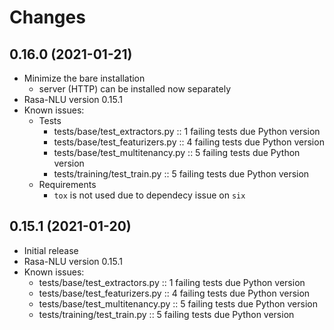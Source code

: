 # Changes

## 0.16.0 (2021-01-21)
- Minimize the bare installation
  * server (HTTP) can be installed now separately
- Rasa-NLU version 0.15.1
- Known issues:
  * Tests
    + tests/base/test_extractors.py :: 1 failing tests due Python version
    + tests/base/test_featurizers.py :: 4 failing tests due Python version
    + tests/base/test_multitenancy.py :: 5 failing tests due Python version
    + tests/training/test_train.py :: 5 failing tests due Python version
  * Requirements
    + `tox` is not used due to dependecy issue on `six`

## 0.15.1 (2021-01-20)
- Initial release
- Rasa-NLU version 0.15.1
- Known issues:
  * tests/base/test_extractors.py :: 1 failing tests due Python version
  * tests/base/test_featurizers.py :: 4 failing tests due Python version
  * tests/base/test_multitenancy.py :: 5 failing tests due Python version
  * tests/training/test_train.py :: 5 failing tests due Python version
